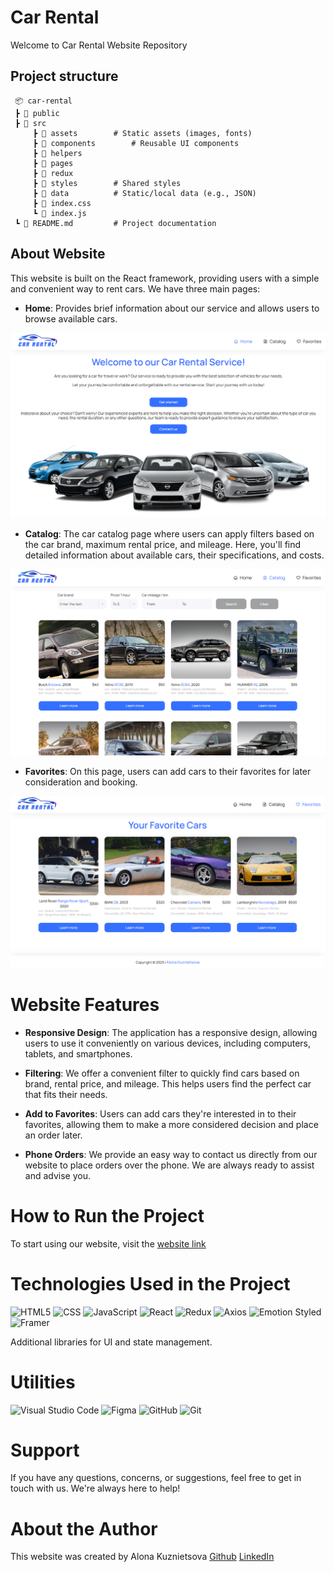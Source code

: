 # Car Rental
Welcome to Car Rental Website Repository

## Project structure

```plaintext
 📦 car-rental
 ┣ 📂 public            
 ┣ 📂 src
     ┣ 📂 assets        # Static assets (images, fonts)
     ┣ 📂 components        # Reusable UI components
     ┣ 📂 helpers
     ┣ 📂 pages
     ┣ 📂 redux
     ┣ 📂 styles        # Shared styles
     ┣ 📂 data          # Static/local data (e.g., JSON)
     ┣ 📜 index.css
     ┗ 📜 index.js
 ┗ 📜 README.md         # Project documentation
```

## About Website
This website is built on the React framework, providing users with a simple and convenient way to rent cars. We have three main pages:

- **Home**: Provides brief information about our service and allows users to browse available cars.

![HomePage](/public/readme/car-home.png)

- **Catalog**: The car catalog page where users can apply filters based on the car brand, maximum rental price, and mileage. Here, you'll find detailed information about available cars, their specifications, and costs.

![CatalogPage](/public/readme/car-catalog.png)

- **Favorites**: On this page, users can add cars to their favorites for later consideration and booking.

![FavoritePage](/public/readme/car-favorite.png)

# Website Features
- **Responsive Design**: The application has a responsive design, allowing users to use it conveniently on various devices, including computers, tablets, and smartphones.

- **Filtering**: We offer a convenient filter to quickly find cars based on brand, rental price, and mileage. This helps users find the perfect car that fits their needs.

- **Add to Favorites**: Users can add cars they're interested in to their favorites, allowing them to make a more considered decision and place an order later.

- **Phone Orders**: We provide an easy way to contact us directly from our website to place orders over the phone. We are always ready to assist and advise you.

# How to Run the Project
To start using our website, visit the [website link](https://acvetochka.github.io/car-rental/)

# Technologies Used in the Project
  ![HTML5](https://img.shields.io/badge/html5-%23E34F26.svg?style=for-the-badge&logo=html5&logoColor=white)
  ![CSS](https://img.shields.io/badge/CSS3-1572B6?style=for-the-badge&logo=css3&logoColor=white)
  ![JavaScript](https://img.shields.io/badge/javascript-%23323330.svg?style=for-the-badge&logo=javascript&logoColor=%23F7DF1E)
  ![React](https://img.shields.io/badge/react-%2320232a.svg?style=for-the-badge&logo=react&logoColor=%2361DAFB)
  ![Redux](https://img.shields.io/badge/redux-%23593d88.svg?style=for-the-badge&logo=redux&logoColor=white)
  ![Axios](https://img.shields.io/badge/Axios-5A29E4?style=for-the-badge&logo=axios&logoColor=white)
  ![Emotion Styled](https://img.shields.io/badge/Emotion-D26AC2?style=for-the-badge)
  ![Framer](https://img.shields.io/badge/Framer-black?style=for-the-badge&logo=framer&logoColor=blue)
  
Additional libraries for UI and state management.

# Utilities
   ![Visual Studio Code](https://img.shields.io/badge/Visual%20Studio%20Code-0078d7.svg?style=for-the-badge&logo=visual-studio-code&logoColor=white)
   ![Figma](https://img.shields.io/badge/figma-%23F24E1E.svg?style=for-the-badge&logo=figma&logoColor=white)
   ![GitHub](https://img.shields.io/badge/github-%23121011.svg?style=for-the-badge&logo=github&logoColor=white)
   ![Git](https://img.shields.io/badge/git-%23F05033.svg?style=for-the-badge&logo=git&logoColor=white)


# Support
If you have any questions, concerns, or suggestions, feel free to get in touch with us. We're always here to help!

# About the Author
This website was created by Alona Kuznietsova 
[Github](https://github.com/acvetochka)
[LinkedIn](https://www.linkedin.com/in/alona-kuznietsova/)
